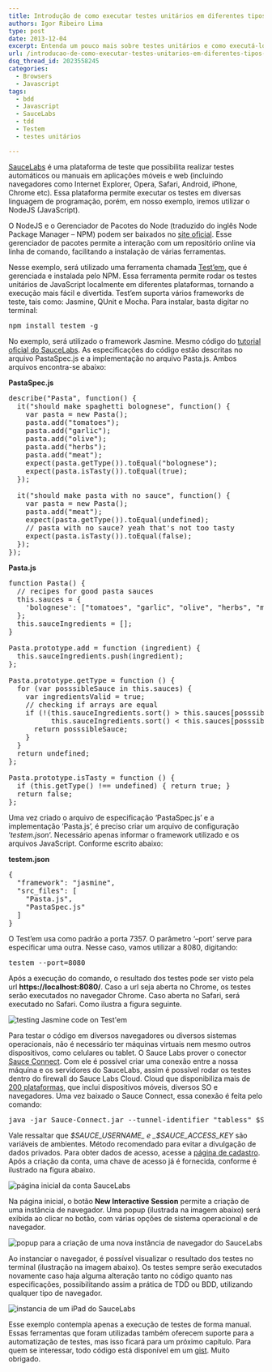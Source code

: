 ```yaml
---
title: Introdução de como executar testes unitários em diferentes tipos de navegadores
authors: Igor Ribeiro Lima
type: post
date: 2013-12-04
excerpt: Entenda um pouco mais sobre testes unitários e como executá-los em diversas plataformas.
url: /introducao-de-como-executar-testes-unitarios-em-diferentes-tipos-de-navegadores/
dsq_thread_id: 2023558245
categories:
  - Browsers
  - Javascript
tags:
  - bdd
  - Javascript
  - SauceLabs
  - tdd
  - Testem
  - testes unitários

---
```

[SauceLabs][1] é uma plataforma de teste que possibilita realizar testes automáticos ou manuais em aplicações móveis e web (incluindo navegadores como Internet Explorer, Opera, Safari, Android, iPhone, Chrome etc). Essa plataforma permite executar os testes em diversas linguagem de programação, porém, em nosso exemplo, iremos utilizar o NodeJS (JavaScript).

O NodeJS e o Gerenciador de Pacotes do Node (traduzido do inglês Node Package Manager &#8211; NPM) podem ser baixados no [site oficial][2]. Esse gerenciador de pacotes permite a interação com um repositório online via linha de comando, facilitando a instalação de várias ferramentas.

Nesse exemplo, será utilizado uma ferramenta chamada [Test&#8217;em][3], que é gerenciada e instalada pelo NPM. Essa ferramenta permite rodar os testes unitários de JavaScript localmente em diferentes plataformas, tornando a execução mais fácil e divertida. Test&#8217;em suporta vários frameworks de teste, tais como: Jasmine, QUnit e Mocha. Para instalar, basta digitar no terminal:

<pre class="lang-ssh">npm install testem -g</pre>

No exemplo, será utilizado o framework Jasmine. Mesmo código do [tutorial oficial do SauceLabs][4]. As especificações do código estão descritas no arquivo PastaSpec.js e a implementação no arquivo Pasta.js. Ambos arquivos encontra-se abaixo:

**PastaSpec.js**

<pre class="lang-js">describe("Pasta", function() { 
  it("should make spaghetti bolognese", function() { 
    var pasta = new Pasta(); 
    pasta.add("tomatoes"); 
    pasta.add("garlic"); 
    pasta.add("olive"); 
    pasta.add("herbs"); 
    pasta.add("meat"); 
    expect(pasta.getType()).toEqual("bolognese"); 
    expect(pasta.isTasty()).toEqual(true); 
  }); 

  it("should make pasta with no sauce", function() { 
    var pasta = new Pasta(); 
    pasta.add("meat"); 
    expect(pasta.getType()).toEqual(undefined); 
    // pasta with no sauce? yeah that's not too tasty 
    expect(pasta.isTasty()).toEqual(false); 
  }); 
});</pre>

**Pasta.js**

<pre class="lang-js">function Pasta() { 
  // recipes for good pasta sauces 
  this.sauces = { 
    'bolognese': ["tomatoes", "garlic", "olive", "herbs", "meat"] 
  }; 
  this.sauceIngredients = []; 
} 

Pasta.prototype.add = function (ingredient) { 
  this.sauceIngredients.push(ingredient); 
}; 

Pasta.prototype.getType = function () { 
  for (var posssibleSauce in this.sauces) { 
    var ingredientsValid = true; 
    // checking if arrays are equal 
    if (!(this.sauceIngredients.sort() &gt; this.sauces[posssibleSauce].sort() || 
          this.sauceIngredients.sort() &lt; this.sauces[posssibleSauce].sort())) { 
      return posssibleSauce; 
    } 
  } 
  return undefined; 
}; 

Pasta.prototype.isTasty = function () { 
  if (this.getType() !== undefined) { return true; } 
  return false; 
};</pre>

Uma vez criado o arquivo de especificação &#8216;PastaSpec.js&#8217; e a implementação &#8216;Pasta.js&#8217;, é preciso criar um arquivo de configuração &#8216;_testem.json_&#8216;. Necessário apenas informar o framework utilizado e os arquivos JavaScript. Conforme escrito abaixo:

**testem.json**

<pre class="lang-js">{ 
  "framework": "jasmine", 
  "src_files": [ 
    "Pasta.js", 
    "PastaSpec.js" 
  ] 
}</pre>

O Test&#8217;em usa como padrão a porta 7357. O parâmetro &#8216;&#8211;port&#8217; serve para especificar uma outra. Nesse caso, vamos utilizar a 8080, digitando:

<pre class="lang-ssh">testem --port=8080</pre>

Após a execução do comando, o resultado dos testes pode ser visto pela url **https://localhost:8080/**. Caso a url seja aberta no Chrome, os testes serão executados no navegador Chrome. Caso aberta no Safari, será executado no Safari. Como ilustra a figura seguinte.

![testing Jasmine code on Test'em][5]

Para testar o código em diversos navegadores ou diversos sistemas operacionais, não é necessário ter máquinas virtuais nem mesmo outros dispositivos, como celulares ou tablet. O Sauce Labs prover o conector [Sauce Connect][6]. Com ele é possível criar uma conexão entre a nossa máquina e os servidores do SauceLabs, assim é possível rodar os testes dentro do firewall do Sauce Labs Cloud. Cloud que disponibiliza mais de [200 plataformas][7], que inclui dispositivos móveis, diversos SO e navegadores. Uma vez baixado o Sauce Connect, essa conexão é feita pelo comando:

<pre class="lang-ssh">java -jar Sauce-Connect.jar --tunnel-identifier "tabless" $SAUCE_USERNAME $SAUCE_ACCESS_KEY</pre>

Vale ressaltar que _$SAUCE_USERNAME_ e _$SAUCE\_ACCESS\_KEY_ são variáveis de ambientes. Método recomendado para evitar a divulgação de dados privados. Para obter dados de acesso, acesse a [página de cadastro][8]. Após a criação da conta, uma chave de acesso já é fornecida, conforme é ilustrado na figura abaixo.

![página inicial da conta SauceLabs][9]

Na página inicial, o botão **New Interactive Session** permite a criação de uma instância de navegador. Uma popup (ilustrada na imagem abaixo) será exibida ao clicar no botão, com várias opções de sistema operacional e de navegador.

![popup para a criação de uma nova instância de navegador do SauceLabs][10]

Ao instanciar o navegador, é possível visualizar o resultado dos testes no terminal (ilustração na imagem abaixo). Os testes sempre serão executados novamente caso haja alguma alteração tanto no código quanto nas especificações, possibilitando assim a prática de TDD ou BDD, utilizando qualquer tipo de navegador.

![instancia de um iPad do SauceLabs][11]

Esse exemplo contempla apenas a execução de testes de forma manual. Essas ferramentas que foram utilizadas também oferecem suporte para a automatização de testes, mas isso ficará para um próximo capítulo. Para quem se interessar, todo código está disponível em um [gist][12]. Muito obrigado.

 [1]: https://saucelabs.com/ "SauceLabs"
 [2]: https://nodejs.org/download/ "site oficial NodeJS"
 [3]: https://github.com/airportyh/testem "documentação do Test'em"
 [4]: https://saucelabs.com/docs/javascript-unit-testing-tutorial "tutorial oficial do SauceLabs"
 [5]: https://camo.githubusercontent.com/4c25f04b60b6f6aaff1b50a0069ca0f5487860be/687474703a2f2f7332312e706f7374696d672e6f72672f6e72393273783469762f6a61736d696e655f74657374735f6f6e5f74657374656d2e706e67
 [6]: https://saucelabs.com/downloads/Sauce-Connect-latest.zip "Sauce Connect"
 [7]: https://saucelabs.com/docs/platforms "plataformas SauceLabs"
 [8]: https://saucelabs.com/signup "página de cadastro do SauceLabs"
 [9]: https://camo.githubusercontent.com/b29a04372bbe9224392df879736467128316054e/687474703a2f2f7332312e706f7374696d672e6f72672f63673666346a786e722f73617563656c6162735f6163636f756e745f706167652e706e67
 [10]: https://camo.githubusercontent.com/7de3c788dc9a56a153bada645514034a442ae6d4/687474703a2f2f7332312e706f7374696d672e6f72672f736f693230616834372f6e65775f696e7465726163746976655f73657373696f6e5f706f7075702e706e67
 [11]: https://camo.githubusercontent.com/404afe58a076603719c0448fbc1a41ca92c85e0c/687474703a2f2f7332312e706f7374696d672e6f72672f74687a39366e6369762f697061645f73617563656c6162735f73657373696f6e2e706e67
 [12]: https://gist.github.com/igorlima/7649954 "gist do exemplo"